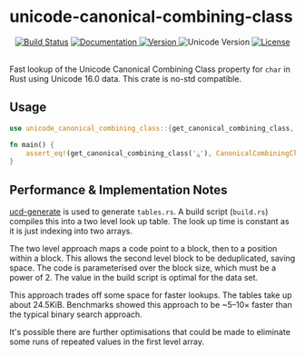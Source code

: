 unicode-canonical-combining-class
=================================

<div align="center">
  <a href="https://github.com/yeslogic/unicode-canonical-combining-class/actions/workflows/ci.yml">
    <img src="https://github.com/yeslogic/unicode-canonical-combining-class/actions/workflows/ci.yml/badge.svg" alt="Build Status"></a>
  <a href="https://docs.rs/unicode-canonical-combining-class">
    <img src="https://docs.rs/unicode-canonical-combining-class/badge.svg" alt="Documentation">
  </a>
  <a href="https://crates.io/crates/unicode-canonical-combining-class">
    <img src="https://img.shields.io/crates/v/unicode-canonical-combining-class.svg" alt="Version">
  </a>
  <img src="https://img.shields.io/badge/unicode-16.0-informational" alt="Unicode Version">
  <a href="https://github.com/yeslogic/unicode-canonical-combining-class/blob/master/LICENSE">
    <img src="https://img.shields.io/crates/l/unicode-canonical-combining-class.svg" alt="License">
  </a>
</div>

<br>

Fast lookup of the Unicode Canonical Combining Class property for `char`
in Rust using Unicode 16.0 data. This crate is no-std compatible.

Usage
-----

```rust
use unicode_canonical_combining_class::{get_canonical_combining_class, CanonicalCombiningClass};

fn main() {
    assert_eq!(get_canonical_combining_class('ཱ'), CanonicalCombiningClass::CCC129);
}
```

Performance & Implementation Notes
----------------------------------

[ucd-generate] is used to generate `tables.rs`. A build script (`build.rs`)
compiles this into a two level look up table. The look up time is constant as
it is just indexing into two arrays.

The two level approach maps a code point to a block, then to a position within
a block. This allows the second level block to be deduplicated, saving space.
The code is parameterised over the block size, which must be a power of 2. The
value in the build script is optimal for the data set.

This approach trades off some space for faster lookups. The tables take up
about 24.5KiB. Benchmarks showed this approach to be ~5–10× faster than the
typical binary search approach.

It's possible there are further optimisations that could be made to eliminate
some runs of repeated values in the first level array.

[ucd-generate]: https://github.com/yeslogic/ucd-generate

